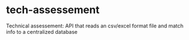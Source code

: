 # tech-assessement
Technical assessement: API that reads an csv/excel format file and match info to a centralized database
